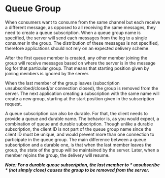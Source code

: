 # Queue Group

When consumers want to consume from the same channel but each receive a different message, as opposed to all receiving the same messages, they need to create a queue subscription. When a queue group name is specified, the server will send each messages from the log to a single consumer in the group. The distribution of these messages is not specified, therefore applications should not rely on an expected delivery scheme.

After the first queue member is created, any other member joining the group will receive messages based on where the server is in the message log for that particular group. That means that starting position given by joining members is ignored by the server.

When the last member of the group leaves (subscription unsubscribed/closed/or connection closed), the group is removed from the server. The next application creating a subscription with the same name will create a new group, starting at the start position given in the subscription request.

A queue subscription can also be durable. For that, the client needs to provide a queue and durable name. The behavior is, as you would expect, a combination of queue and durable subscription. Though unlike a durable subscription, the client ID is not part of the queue group name since the client ID must be unique, and would prevent more than one connection to participate in the queue group. The main difference between a queue subscription and a durable one, is that when the last member leaves the group, the state of the group will be maintained by the server. Later, when a member rejoins the group, the delivery will resume.

***Note: For a durable queue subscription, the last member to * unsubscribe * (not simply close) causes the group to  be removed from the server.***
